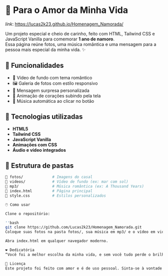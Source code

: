 # 💜 Para o Amor da Minha Vida
*link*: https://lucas2k23.github.io/Homenagem_Namorada/

Um projeto especial e cheio de carinho, feito com HTML, Tailwind CSS e JavaScript Vanilla para comemorar **1 ano de namoro**.  
Essa página reúne fotos, uma música romântica e uma mensagem para a pessoa mais especial da minha vida. ✨

## 🌟 Funcionalidades

- 🎥 Vídeo de fundo com tema romântico
- 🖼️ Galeria de fotos com estilo responsivo
- 💬 Mensagem surpresa personalizada
- 💖 Animação de corações subindo pela tela
- 🎵 Música automática ao clicar no botão

## 🧪 Tecnologias utilizadas

- **HTML5**
- **Tailwind CSS**
- **JavaScript Vanilla**
- **Animações com CSS**
- **Áudio e vídeo integrados**

## 📂 Estrutura de pastas

```bash
📁 fotos/             # Imagens do casal
📁 videos/            # Vídeo de fundo (ex: mar com sol)
📁 mp3/               # Música romântica (ex: A Thousand Years)
📄 index.html         # Página principal
🎨 style.css          # Estilos personalizados

🖱️ Como usar

Clone o repositório:

''bash
git clone https://github.com/Lucas2k23/Homenagem_Namorada.git
Coloque suas fotos na pasta fotos/, sua música em mp3/ e o vídeo em videos/.

Abra index.html em qualquer navegador moderno.

❤️ Dedicatória
“Você foi a melhor escolha da minha vida, e sem você tudo perde o brilho. Feliz 1 ano de namoro pra nós, meu amor!”

📄 Licença
Este projeto foi feito com amor e é de uso pessoal. Sinta-se à vontade para se inspirar e criar algo especial para alguém que você ama. 💌

